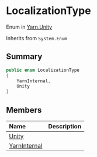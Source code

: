 # LocalizationType

Enum in [Yarn.Unity](/api/csharp/yarn.unity.md)

Inherits from `System.Enum`

## Summary



```csharp
public enum LocalizationType
{
    YarnInternal,
    Unity
}
```

## Members

|Name|Description|
|:---|:---|
|[Unity](/api/csharp/yarn.unity.localizationtype.unity.md)||
|[YarnInternal](/api/csharp/yarn.unity.localizationtype.yarninternal.md)||

